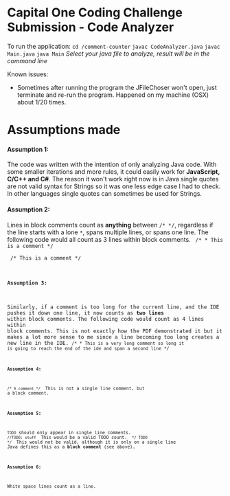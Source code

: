 
# Capital One Coding Challenge Submission - Code Analyzer

To run the application:
`cd /comment-counter`
`javac CodeAnalyzer.java`
`javac Main.java`
`java Main`
*Select your java file to analyze, result will be in the command line*

Known issues:
* Sometimes after running the program the JFileChoser won't open, just terminate and re-run the program. Happened on my machine (OSX) about 1/20 times.

# Assumptions made
#### Assumption 1:
The code was written with the intention of only analyzing Java code. With some smaller iterations and more rules, it could easily work for **JavaScript, C/C++ and C#**. The reason it won't work right now is in Java single quotes are not valid syntax for Strings so it was one less edge case I had to check. In other languages single quotes can sometimes be used for Strings.
#### Assumption 2:
Lines in block comments count as **anything** between `/* */`, regardless if the line starts with a lone `*`, spans multiple lines, or spans one line. The following code would all count as 3 lines within block comments.
<code> /*
\* This is a comment
\*/ </code>

<code> /*
This is a comment
\*/

#### Assumption 3:
Similarly, if a comment is too long for the current line, and the IDE pushes it down one line, it now counts as **two lines** within block comments. The following code would count as 4 lines within block comments. This is not exactly how the PDF demonstrated it but it makes a lot more sense to me since a line becoming too long creates a new line in the IDE.
<code>/*
\* This is a very long comment so long it is going to reach the end of the ide and span a second line
\*/

#### Assumption 4:
<code>/* A comment */ </code> This is not a single line comment, but a block comment.

#### Assumption 5:
``TODO`` should only appear in single line comments.
<code> //TODO: stuff </code>  This would be a valid TODO count.
<code> */ TODO */ </code> This would not be valid, although it is only on a single line Java defines this as a **block comment** (see above).

#### Assumption 6:
White space lines count as a line.